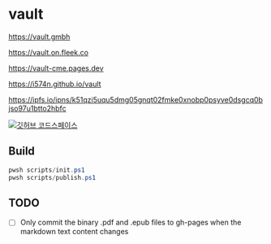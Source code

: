 # vault

<https://vault.gmbh>

<https://vault.on.fleek.co>

<https://vault-cme.pages.dev>

<https://i574n.github.io/vault>

<https://ipfs.io/ipns/k51qzi5uqu5dmg05gnqt02fmke0xnobp0psyve0dsgcq0bjso97u1btto2hbfc>

[![깃허브 코드스페이스](
    https://github.com/codespaces/badge.svg)](
        https://github.com/codespaces/new?hide_repo_select=true&ref=main&repo=602361649)

## Build

```ps1
pwsh scripts/init.ps1
pwsh scripts/publish.ps1
```

## TODO

- [ ] Only commit the binary .pdf and .epub files to gh-pages when the markdown text content changes
